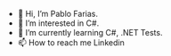 - 👋 Hi, I’m Pablo Farias.
- 👀 I’m interested in C#.
- 🌱 I’m currently learning C#, .NET Tests.
- 📫 How to reach me <a link="https://www.linkedin.com/in/pablo-farias/">Linkedin</a>

<!---
fariasu/fariasu is a ✨ special ✨ repository because its `README.md` (this file) appears on your GitHub profile.
You can click the Preview link to take a look at your changes.
--->
